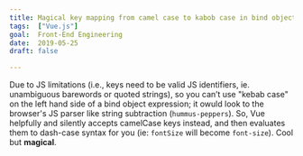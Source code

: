```yaml
---
title: Magical key mapping from camel case to kabob case in bind object expressions
tags:  ["Vue.js"]
goal:  Front-End Engineering
date:  2019-05-25
draft: false

---
```


Due to JS limitations (i.e., keys need to be valid JS identifiers, ie.
unambiguous barewords or quoted strings), so you can’t use "kebab case" on
the left hand side of a bind object expression; it owuld look to the
browser's JS parser like string subtraction (`hummus-peppers`). So, Vue
helpfully and silently accepts camelCase keys instead, and then
evaluates them to dash-case syntax for you (ie: `fontSize` will become
`font-size`). Cool but **magical**.


